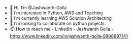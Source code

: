 - 👋 Hi, I’m @Jashwanth-Golla
- 👀 I’m interested in Python, AWS and Teaching
- 🌱 I’m currently learning AWS Solution Architecting
- 💞️ I’m looking to collaborate on python projects
- 📫 How to reach me - LinkedIn - Jashwanth Golla - https://www.linkedin.com/in/jashwanth-golla-9908897141

<!---
Jashwanth-Golla/Jashwanth-Golla is a ✨ special ✨ repository because its `README.md` (this file) appears on your GitHub profile.
You can click the Preview link to take a look at your changes.
--->
